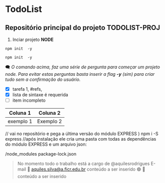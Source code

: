 # TodoList

## Repositório principal do projeto **TODOLIST-PROJ**

1. Inciar projeto **NODE**

~~~shell
npm init  -y
~~~

~~~cmder
npm init  -y
~~~

:left_speech_bubble: _O comando acima, faz uma série de pergunta para começar um projeto node. Para evitar estas perguntas basta inserir a flag **-y** (sim) para criar tudo sem a confirmação do usuário._

- [x] tarefa 1, #refs,
- [x] lista de sintaxe é requerida
- [ ] item incompleto

Coluna 1 | Coluna 2
--------------|--------------
exemplo 1 | Exemplo 2

// vai no repositório e pega a última versão do módulo EXPRESS )
npm i -S express
//após instalação ele cria uma pasta com todas as dependências do módulo EXPRESS e um arquivo json:

/node_modules
package-lock.json

>No momento todo o trabalho está a cargo de @aquilesrodrigues
>E-mail :e-mail: aquiles.silva@a.ficr.edu.br
>conteúdo a ser inserido :green_circle:
> :triangular_flag_on_post: conteúdo a ser inserido
>